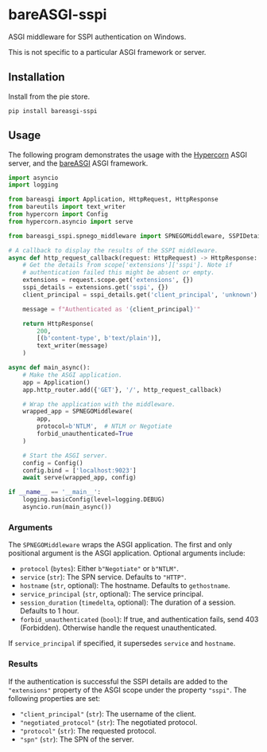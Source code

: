 # bareASGI-sspi

ASGI middleware for SSPI authentication on Windows.

This is not specific to a particular ASGI framework or server.

## Installation

Install from the pie store.

```
pip install bareasgi-sspi
```

## Usage

The following program demonstrates the usage with the
[Hypercorn](https://pgjones.gitlab.io/hypercorn/)
ASGI server, and the
[bareASGI](https://github.com/rob-blackbourn/bareASGI)
ASGI framework.

```python
import asyncio
import logging

from bareasgi import Application, HttpRequest, HttpResponse
from bareutils import text_writer
from hypercorn import Config
from hypercorn.asyncio import serve

from bareasgi_sspi.spnego_middleware import SPNEGOMiddleware, SSPIDetails

# A callback to display the results of the SSPI middleware.
async def http_request_callback(request: HttpRequest) -> HttpResponse:
    # Get the details from scope['extensions']['sspi']. Note if
    # authentication failed this might be absent or empty.
    extensions = request.scope.get('extensions', {})
    sspi_details = extensions.get('sspi', {})
    client_principal = sspi_details.get('client_principal', 'unknown')

    message = f"Authenticated as '{client_principal}'"

    return HttpResponse(
        200,
        [(b'content-type', b'text/plain')],
        text_writer(message)
    )

async def main_async():
    # Make the ASGI application.
    app = Application()
    app.http_router.add({'GET'}, '/', http_request_callback)

    # Wrap the application with the middleware.
    wrapped_app = SPNEGOMiddleware(
        app,
        protocol=b'NTLM',  # NTLM or Negotiate
        forbid_unauthenticated=True
    )

    # Start the ASGI server.
    config = Config()
    config.bind = ['localhost:9023']
    await serve(wrapped_app, config)

if __name__ == '__main__':
    logging.basicConfig(level=logging.DEBUG)
    asyncio.run(main_async())
```

### Arguments

The `SPNEGOMiddleware` wraps the ASGI application. The first and only
positional argument is the ASGI application. Optional arguments include:

* `protocol` (`bytes`): Either `b"Negotiate"` or `b"NTLM"`.
* `service` (`str`): The SPN service. Defaults to `"HTTP"`.
* `hostname` (`str`, optional): The hostname. Defaults to `gethostname`.
* `service_principal` (`str`, optional): The service principal.
* `session_duration` (`timedelta`, optional): The duration of a session. Defaults to 1 hour.
* `forbid_unauthenticated` (`bool`): If true, and authentication fails, send 403 (Forbidden). Otherwise handle the request unauthenticated.

If `service_principal` if specified, it supersedes `service` and `hostname`.

### Results

If the authentication is successful the SSPI details are added to the
`"extensions"` property of the ASGI scope under the property `"sspi"`.
The following properties are set:

* `"client_principal"` (`str`): The username of the client.
* `"negotiated_protocol"` (`str`): The negotiated protocol.
* `"protocol"` (`str`): The requested protocol.
* `"spn"` (`str`): The SPN of the server.
